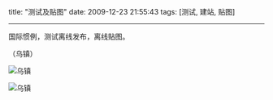 title: "测试及贴图"
date: 2009-12-23 21:55:43
tags: [测试, 建站, 贴图]

---

国际惯例，测试离线发布，离线贴图。

<!--more-->

（乌镇）

![乌镇](http://static.catxn.zongbutech.com/images/wuzhen_01.jpg-o)

![乌镇](http://static.catxn.zongbutech.com/images/wuzhen_02.jpg-o)

